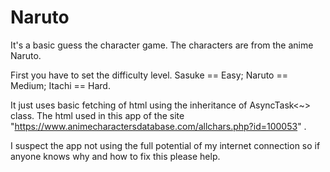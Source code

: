 # Naruto
It's a basic guess the character game. The characters are from the anime Naruto.

First you have to set the difficulty level. 
Sasuke == Easy; 
Naruto == Medium; 
Itachi == Hard. 

It just uses basic fetching of html using the inheritance of AsyncTask<~> class. The html used in this app of the site "https://www.animecharactersdatabase.com/allchars.php?id=100053" .

I suspect the app not using the full potential of my internet connection so if anyone knows why and how to fix this please help.
